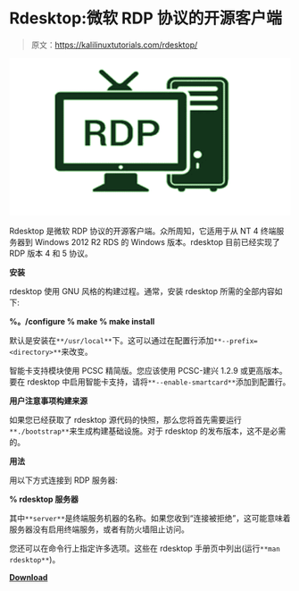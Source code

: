 # Rdesktop:微软 RDP 协议的开源客户端

> 原文：<https://kalilinuxtutorials.com/rdesktop/>

[![](img/4e5816b09f0c2257003961dbed4495b9.png)](https://blogger.googleusercontent.com/img/a/AVvXsEjWKhGciZShWremnc-2NMkwH9f7JdyWFzIHR7skC4bv-fpkTrKh8E6nxEW9801dGLvKjN9WNAHUWr209O3NSpmwbnmaFUKbCsY7zpg1MABlx85JnFGw52hY5tW3N-ZRaeXaMWry7gHp3kpc1tfw1ilPDCOgWBBiujacLr9U8PvSVwza_Ca5ghyYDAjd=s679)

Rdesktop 是微软 RDP 协议的开源客户端。众所周知，它适用于从 NT 4 终端服务器到 Windows 2012 R2 RDS 的 Windows 版本。rdesktop 目前已经实现了 RDP 版本 4 和 5 协议。

**安装**

rdesktop 使用 GNU 风格的构建过程。通常，安装 rdesktop 所需的全部内容如下:

**%。/configure
% make
% make install**

默认是安装在`**/usr/local**`下。这可以通过在配置行添加`**--prefix=<directory>**`来改变。

智能卡支持模块使用 PCSC 精简版。您应该使用 PCSC-建兴 1.2.9 或更高版本。要在 rdesktop 中启用智能卡支持，请将`**--enable-smartcard**`添加到配置行。

**用户注意事项构建来源**

如果您已经获取了 rdesktop 源代码的快照，那么您将首先需要运行`**./bootstrap**`来生成构建基础设施。对于 rdesktop 的发布版本，这不是必需的。

**用法**

用以下方式连接到 RDP 服务器:

**% rdesktop 服务器**

其中`**server**`是终端服务机器的名称。如果您收到“连接被拒绝”，这可能意味着服务器没有启用终端服务，或者有防火墙阻止访问。

您还可以在命令行上指定许多选项。这些在 rdesktop 手册页中列出(运行`**man rdesktop**`)。

[**Download**](https://github.com/rdesktop/rdesktop)
